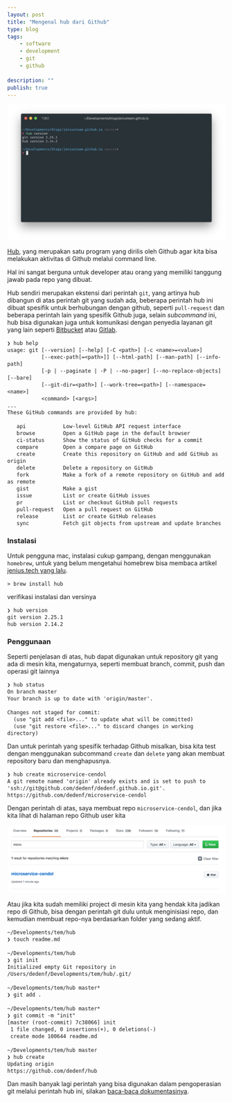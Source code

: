 ```yaml
---
layout: post
title: "Mengenal hub dari Github"
type: blog
tags: 
    - software
    - development
    - git
    - github
    
description: ""
publish: true
---
```


![](/public/images/posts/hub.jpg)

[Hub](https://hub.github.com/), yang merupakan satu program yang dirilis oleh Github agar kita bisa melakukan aktivitas di Github melalui command line.

Hal ini sangat berguna untuk developer atau orang yang memiliki tanggung jawab pada repo yang dibuat.

Hub sendiri merupakan ekstensi dari perintah `git`, yang artinya hub dibangun di atas perintah git yang sudah ada, beberapa perintah hub ini dibuat spesifik untuk berhubungan dengan github, seperti `pull-request` dan beberapa perintah lain yang spesifik Github juga, selain _subcommand_ ini, hub bisa digunakan juga untuk komunikasi dengan penyedia layanan git yang lain seperti [Bitbucket](https://bitbucket.org/) atau [Gitlab](https://gitlab.com/).

```shell
❯ hub help
usage: git [--version] [--help] [-C <path>] [-c <name>=<value>]
           [--exec-path[=<path>]] [--html-path] [--man-path] [--info-path]
           [-p | --paginate | -P | --no-pager] [--no-replace-objects] [--bare]
           [--git-dir=<path>] [--work-tree=<path>] [--namespace=<name>]
           <command> [<args>]
...
These GitHub commands are provided by hub:

   api            Low-level GitHub API request interface
   browse         Open a GitHub page in the default browser
   ci-status      Show the status of GitHub checks for a commit
   compare        Open a compare page on GitHub
   create         Create this repository on GitHub and add GitHub as origin
   delete         Delete a repository on GitHub
   fork           Make a fork of a remote repository on GitHub and add as remote
   gist           Make a gist
   issue          List or create GitHub issues
   pr             List or checkout GitHub pull requests
   pull-request   Open a pull request on GitHub
   release        List or create GitHub releases
   sync           Fetch git objects from upstream and update branches
```



### Instalasi
Untuk pengguna mac, instalasi cukup gampang, dengan menggunakan `homebrew`, untuk yang belum mengetahui homebrew bisa membaca artikel [jenius.tech yang lalu](https://jenius.tech/2018/01/11/hipster-commit/).

```shell
> brew install hub
```
verifikasi instalasi dan versinya

```shell
❯ hub version
git version 2.25.1
hub version 2.14.2
```

### Penggunaan
Seperti penjelasan di atas, hub dapat digunakan untuk repository git yang ada di mesin kita, mengaturnya, seperti membuat branch, commit, push dan operasi git lainnya

```shell
❯ hub status
On branch master
Your branch is up to date with 'origin/master'.

Changes not staged for commit:
  (use "git add <file>..." to update what will be committed)
  (use "git restore <file>..." to discard changes in working directory)
```

Dan untuk perintah yang spesifik terhadap Github misalkan, bisa kita test dengan menggunakan subcommand `create` dan `delete` yang akan membuat repository baru dan menghapusnya.

```shell
❯ hub create microservice-cendol
A git remote named 'origin' already exists and is set to push to 'ssh://git@github.com/dedenf/dedenf.github.io.git'.
https://github.com/dedenf/microservice-cendol
```
Dengan perintah di atas, saya membuat repo `microservice-cendol`, dan jika kita lihat di halaman repo Github user kita

![](/public/images/posts/hub-create.jpg)

Atau jika kita sudah memiliki project di mesin kita yang hendak kita jadikan repo di Github, bisa dengan perintah git dulu untuk menginisiasi repo, dan kemudian membuat repo-nya berdasarkan folder yang sedang aktif.

```shell
~/Developments/tem/hub
❯ touch readme.md

~/Developments/tem/hub
❯ git init
Initialized empty Git repository in /Users/dedenf/Developments/tem/hub/.git/

~/Developments/tem/hub master*
❯ git add .

~/Developments/tem/hub master*
❯ git commit -m "init"
[master (root-commit) 7c38066] init
 1 file changed, 0 insertions(+), 0 deletions(-)
 create mode 100644 readme.md

~/Developments/tem/hub master
❯ hub create
Updating origin
https://github.com/dedenf/hub
```

Dan masih banyak lagi perintah yang bisa digunakan dalam pengoperasian git melalui perintah hub ini, silakan [baca-baca dokumentasinya](https://hub.github.com/hub.1.html).
